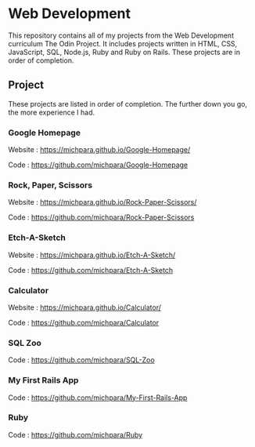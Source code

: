 # **Web Development**

This repository contains all of my projects from the Web Development curriculum The Odin Project. It includes projects written in HTML, CSS, JavaScript,
SQL, Node.js, Ruby and Ruby on Rails. These projects are in order of completion. 

## **Project**

These projects are listed in order of completion. The further down you go, the more experience I had.

### **Google Homepage**

Website : https://michpara.github.io/Google-Homepage/

Code : https://github.com/michpara/Google-Homepage

### **Rock, Paper, Scissors**

Website : https://michpara.github.io/Rock-Paper-Scissors/

Code : https://github.com/michpara/Rock-Paper-Scissors

### **Etch-A-Sketch**

Website : https://michpara.github.io/Etch-A-Sketch/

Code : https://github.com/michpara/Etch-A-Sketch

### **Calculator**

Website : https://michpara.github.io/Calculator/

Code : https://github.com/michpara/Calculator

### **SQL Zoo**

Code : https://github.com/michpara/SQL-Zoo

### **My First Rails App**
Code : https://github.com/michpara/My-First-Rails-App

### **Ruby**
Code : https://github.com/michpara/Ruby
